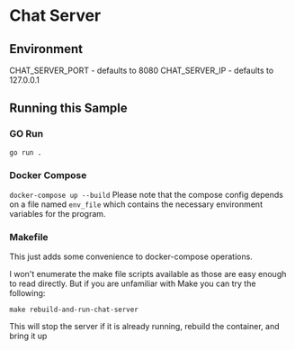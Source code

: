 # Chat Server
## Environment
CHAT_SERVER_PORT - defaults to 8080
CHAT_SERVER_IP - defaults to 127.0.0.1

## Running this Sample
### GO Run
`go run .`

### Docker Compose
`docker-compose up --build`
Please note that the compose config depends on a file named `env_file` which contains the necessary environment variables for the program.

### Makefile
This just adds some convenience to docker-compose operations.

I won't enumerate the make file scripts available as those are easy enough to read directly. But if you are unfamiliar with Make you can try the following:

`make rebuild-and-run-chat-server`

This will stop the server if it is already running, rebuild the container, and bring it up